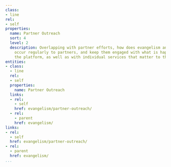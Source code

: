```yaml
---
class:
- line
rel:
- self
properties:
  name: Partner Outreach
  sort: 4
  level: 2
  description: Overlapping with partner efforts, how does evangelism and outreach
    occur regularly to partners, and keep them engaged with what is happening via
    the platform, as well as with individual services that matter to them.
entities:
- class:
  - line
  rel:
  - self
  properties:
    name: Partner Outreach
  links:
  - rel:
    - self
    href: evangelism/partner-outreach/
  - rel:
    - parent
    href: evangelism/
links:
- rel:
  - self
  href: evangelism/partner-outreach/
- rel:
  - parent
  href: evangelism/
...
```

